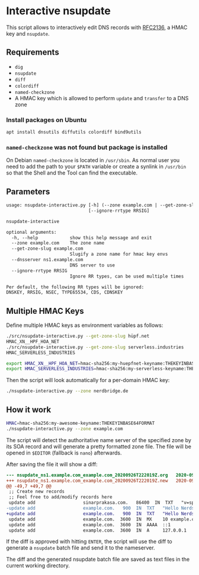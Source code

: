 # Interactive nsupdate

This script allows to interactively edit DNS records
with [RFC2136](https://tools.ietf.org/html/rfc2136),
a HMAC key and `nsupdate`.

## Requirements

- `dig`
- `nsupdate`
- `diff`
- `colordiff`
- `named-checkzone`
- A HMAC key which is allowed to perform `update` and `transfer` to a DNS zone

### Install packages on Ubuntu

```sh
apt install dnsutils diffutils colordiff bind9utils
```

### `named-checkzone` was not found but package is installed

On Debian `named-checkzone` is located in `/usr/sbin`. As normal user
you need to add the path to your `$PATH` variable or create a synlink
in `/usr/bin` so that the Shell and the Tool can find the executable.

## Parameters

```txt
usage: nsupdate-interactive.py [-h] (--zone example.com | --get-zone-slug example.com) [--dnsserver ns1.example.com]
                               [--ignore-rrtype RRSIG]

nsupdate-interactive

optional arguments:
  -h, --help            show this help message and exit
  --zone example.com    The zone name
  --get-zone-slug example.com
                        Slugify a zone name for hmac key envs
  --dnsserver ns1.example.com
                        DNS server to use
  --ignore-rrtype RRSIG
                        Ignore RR types, can be used multiple times

Per default, the following RR types will be ignored:
DNSKEY, RRSIG, NSEC, TYPE65534, CDS, CDNSKEY
```

## Multiple HMAC Keys

Define multiple HMAC keys as environment variables as follows:

```sh
./src/nsupdate-interactive.py --get-zone-slug hüpf.net
HMAC_XN__HPF_HOA_NET
./src/nsupdate-interactive.py --get-zone-slug serverless.industries
HMAC_SERVERLESS_INDUSTRIES
```

```sh
export HMAC_XN__HPF_HOA_NET=hmac-sha256:my-huepfnet-keyname:THEKEYINBASE64FORMAT
export HMAC_SERVERLESS_INDUSTRIES=hmac-sha256:my-serverless-keyname:THEKEYINBASE64FORMAT
```

Then the script will look automatically for a per-domain HMAC key:

```sh
./nsupdate-interactive.py --zone nerdbridge.de
```

## How it work

```sh
HMAC=hmac-sha256:my-awesome-keyname:THEKEYINBASE64FORMAT
./nsupdate-interactive.py --zone example.com
```

The script will detect the authoritative name server of the specified
zone by its SOA record and will generate a pretty formatted zone file.
The file will be opened in `$EDITOR` (fallback is `nano`) afterwards.

After saving the file it will show a diff:

```diff
--- nsupdate_ns1.example.com_example.com_20200926T222019Z.org	2020-09-26 22:20:19.369097326 +0200
+++ nsupdate_ns1.example.com_example.com_20200926T222019Z.new	2020-09-26 22:20:33.768947883 +0200
@@ -49,7 +49,7 @@
 ;; Create new records
 ;; Feel free to add/modify records here
 update add                  sinarprakasa.com.   86400  IN  TXT   "v=spf1 +mx -all"google-site-verification=5ECgluHXymBbxokW9gKrMnEg2ivJapBp6b-28Dwz5bQ
-update add                  example.com.   900  IN  TXT   "Hello Nerds, how are you going?"
+update add                  example.com.   900  IN  TXT   "Hello Nerds, how are you going? :-)"
 update add                  example.com.  3600  IN  MX    10 example.com.
 update add                  example.com.  3600  IN  AAAA  ::1
 update add                  example.com.  3600  IN  A     127.0.0.1
```

If the diff is approved with hitting `ENTER`, the script will use
the diff to generate a `nsupdate` batch file and send it to
the nameserver.

The diff and the generated nsupdate batch file are saved as text files
in the current working directory.
